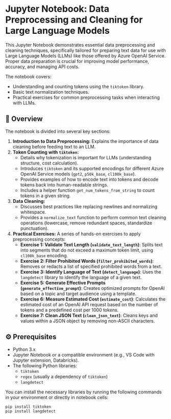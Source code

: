 # Jupyter Notebook: Data Preprocessing and Cleaning for Large Language Models

This Jupyter Notebook demonstrates essential data preprocessing and cleaning techniques, specifically tailored for preparing text data for use with Large Language Models (LLMs) like those offered by Azure OpenAI Service. Proper data preparation is crucial for improving model performance, accuracy, and managing API costs.

The notebook covers:
*   Understanding and counting tokens using the `tiktoken` library.
*   Basic text normalization techniques.
*   Practical exercises for common preprocessing tasks when interacting with LLMs.

## 📍 Overview

The notebook is divided into several key sections:

1.  **Introduction to Data Preprocessing:** Explains the importance of data cleaning before feeding text to an LLM.
2.  **Token Counting with `tiktoken`:**
    *   Details why tokenization is important for LLMs (understanding structure, cost calculation).
    *   Introduces `tiktoken` and its supported encodings for different Azure OpenAI Service models (`gpt2`, `p50k_base`, `cl100k_base`).
    *   Provides examples of how to encode text into tokens and decode tokens back into human-readable strings.
    *   Includes a helper function `get_num_tokens_from_string` to count tokens in a given string.
3.  **Data Cleaning:**
    *   Discusses best practices like replacing newlines and normalizing whitespace.
    *   Provides a `normalize_text` function to perform common text cleaning operations (lowercase, remove redundant spaces, standardize punctuation).
4.  **Practical Exercises:** A series of hands-on exercises to apply preprocessing concepts:
    *   **Exercise 1: Validate Text Length (`validate_text_length`)**: Splits text into segments that do not exceed a maximum token limit, using `cl100k_base` encoding.
    *   **Exercise 2: Filter Prohibited Words (`filter_prohibited_words`)**: Removes or redacts a list of specified prohibited words from a text.
    *   **Exercise 3: Identify Language of Text (`detect_language`)**: Uses the `langdetect` library to identify the language of a given text.
    *   **Exercise 5: Generate Effective Prompts (`generate_effective_prompt`)**: Creates optimized prompts for OpenAI based on a topic and target audience using a template.
    *   **Exercise 6: Measure Estimated Cost (`estimate_cost`)**: Calculates the estimated cost of an OpenAI API request based on the number of tokens and a predefined cost per 1000 tokens.
    *   **Exercise 7: Clean JSON Text (`clean_json_text`)**: Cleans keys and values within a JSON object by removing non-ASCII characters.

## ⚙️ Prerequisites

*   Python 3.x
*   Jupyter Notebook or a compatible environment (e.g., VS Code with Jupyter extension, Databricks).
*   The following Python libraries:
    *   `tiktoken`
    *   `regex` (usually a dependency of `tiktoken`)
    *   `langdetect`

You can install the necessary libraries by running the following commands in your environment or directly in notebook cells:

```bash
pip install tiktoken
pip install langdetect
